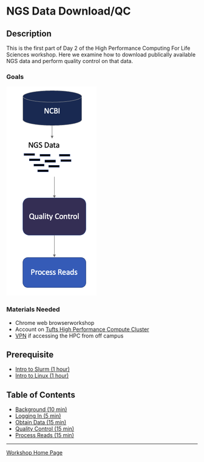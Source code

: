 # NGS Data Download/QC

## Description

This is the first part of Day 2 of the High Performance Computing For Life Sciences workshop. Here we examine how to download publically available NGS data and perform quality control on that data.

### Goals

![](./images/day2workflow.PNG)

### Materials Needed

- Chrome web browserworkshop
- Account on [Tufts High Performance Compute Cluster](https://it.tufts.edu/research-technology/high-performance-computing)
- [VPN](https://access.tufts.edu/vpn) if accessing the HPC from off campus

## Prerequisite

- [Intro to Slurm (1 hour)](../IntroToSlurm/README.md)
- [Intro to Linux (1 hour)](../IntroToLinux/IntroToLinux1.md)


## Table of Contents

- [Background (10 min)](lessons/lesson1.md)
- [Logging In (5 min)](lessons/lesson2.md)
- [Obtain Data (15 min)](lessons/lesson3.md)
- [Quality Control (15 min)](lessons/lesson4.md)
- [Process Reads (15 min)](lessons/lesson5.md)

_________________________________________________________________________________________________________________________________________________________

[Workshop Home Page](../index.md)
